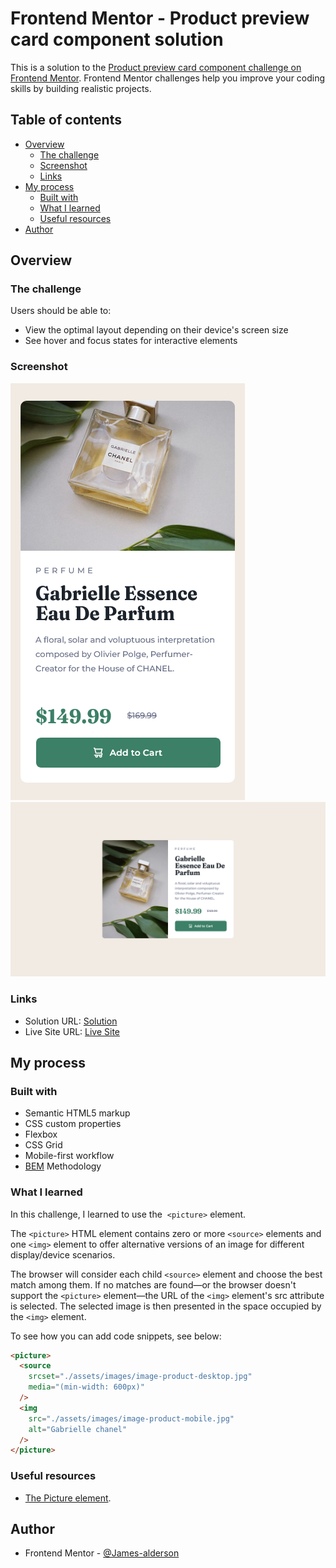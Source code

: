 # Frontend Mentor - Product preview card component solution

This is a solution to the [Product preview card component challenge on Frontend Mentor](https://www.frontendmentor.io/challenges/product-preview-card-component-GO7UmttRfa). Frontend Mentor challenges help you improve your coding skills by building realistic projects. 

## Table of contents

- [Overview](#overview)
  - [The challenge](#the-challenge)
  - [Screenshot](#screenshot)
  - [Links](#links)
- [My process](#my-process)
  - [Built with](#built-with)
  - [What I learned](#what-i-learned)
  - [Useful resources](#useful-resources)
- [Author](#author)

## Overview

### The challenge

Users should be able to:

- View the optimal layout depending on their device's screen size
- See hover and focus states for interactive elements

### Screenshot

![](./assets/screenshots/mobile-design.png)
![](./assets/screenshots/desktop-design.png)

### Links

- Solution URL: [Solution](https://www.frontendmentor.io/solutions/css-grid-flexbox-ti41IESVnD)
- Live Site URL: [Live Site](https://james-alderson.github.io/Frontend-Mentor/Solutions/01-Product-preview-card-component/index.html)

## My process

### Built with

- Semantic HTML5 markup
- CSS custom properties
- Flexbox
- CSS Grid
- Mobile-first workflow
- [BEM](https://en.bem.info/methodology/) Methodology

### What I learned

In this challenge, I learned to use the ‍ `<picture>` element.

The `<picture>` HTML element contains zero or more `<source>` elements and one `<img>` element to offer alternative versions of an image for different display/device scenarios.

The browser will consider each child `<source>` element and choose the best match among them. If no matches are found—or the browser doesn't support the `<picture>` element—the URL of the `<img>` element's src attribute is selected. The selected image is then presented in the space occupied by the `<img>` element.

To see how you can add code snippets, see below:

```html
<picture>
  <source 
    srcset="./assets/images/image-product-desktop.jpg"
    media="(min-width: 600px)"
  />
  <img 
    src="./assets/images/image-product-mobile.jpg"
    alt="Gabrielle chanel"
  />
</picture>
```
### Useful resources

- [The Picture element](https://developer.mozilla.org/en-US/docs/Web/HTML/Element/picture).

## Author

- Frontend Mentor - [@James-alderson](https://www.frontendmentor.io/profile/James-alderson)
